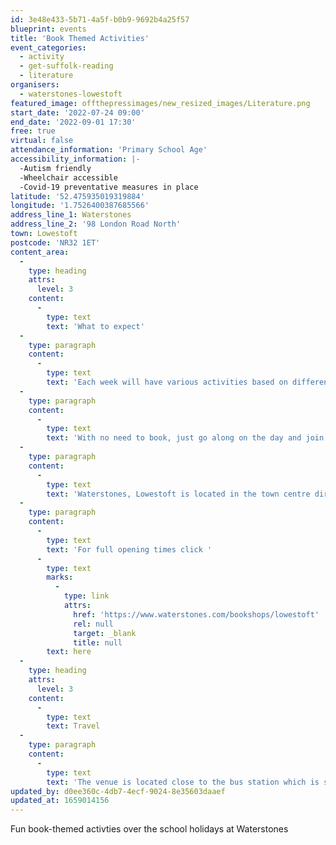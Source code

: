```yaml
---
id: 3e48e433-5b71-4a5f-b0b9-9692b4a25f57
blueprint: events
title: 'Book Themed Activities'
event_categories:
  - activity
  - get-suffolk-reading
  - literature
organisers:
  - waterstones-lowestoft
featured_image: offthepressimages/new_resized_images/Literature.png
start_date: '2022-07-24 09:00'
end_date: '2022-09-01 17:30'
free: true
virtual: false
attendance_information: 'Primary School Age'
accessibility_information: |-
  -Autism friendly
  -Wheelchair accessible
  -Covid-19 preventative measures in place
latitude: '52.475935019319884'
longitude: '1.7526400387685566'
address_line_1: Waterstones
address_line_2: '98 London Road North'
town: Lowestoft
postcode: 'NR32 1ET'
content_area:
  -
    type: heading
    attrs:
      level: 3
    content:
      -
        type: text
        text: 'What to expect'
  -
    type: paragraph
    content:
      -
        type: text
        text: 'Each week will have various activities based on different books and stories including David Walliams, Dragons, Harry Potter and a Seaside Theme.'
  -
    type: paragraph
    content:
      -
        type: text
        text: 'With no need to book, just go along on the day and join in with the fun!'
  -
    type: paragraph
    content:
      -
        type: text
        text: 'Waterstones, Lowestoft is located in the town centre directly opposite the entrance to the Britten Centre.'
  -
    type: paragraph
    content:
      -
        type: text
        text: 'For full opening times click '
      -
        type: text
        marks:
          -
            type: link
            attrs:
              href: 'https://www.waterstones.com/bookshops/lowestoft'
              rel: null
              target: _blank
              title: null
        text: here
  -
    type: heading
    attrs:
      level: 3
    content:
      -
        type: text
        text: Travel
  -
    type: paragraph
    content:
      -
        type: text
        text: 'The venue is located close to the bus station which is serviced by the Coastal Clipper, Coastal Reds and Coastlink services. Lowestoft also has a train station a four-minute walk away. The closest public car park is the Britten Centre multi-story car park.'
updated_by: d0ee360c-4db7-4ecf-9024-8e35603daaef
updated_at: 1659014156
---
```

Fun book-themed activties over the school holidays at Waterstones